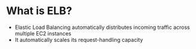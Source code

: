 # What is ELB?

- Elastic Load Balancing automatically distributes incoming traffic across multiple EC2 instances
- It automatically scales its request-handling capacity
